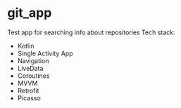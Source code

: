 # git_app
Test app for searching info about repositories
Tech stack:
- Kotlin
- Single Activity App
- Navigation
- LiveData
- Coroutines
- MVVM
- Retrofit
- Picasso

